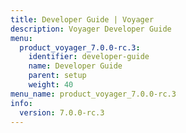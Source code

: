```yaml
---
title: Developer Guide | Voyager
description: Voyager Developer Guide
menu:
  product_voyager_7.0.0-rc.3:
    identifier: developer-guide
    name: Developer Guide
    parent: setup
    weight: 40
menu_name: product_voyager_7.0.0-rc.3
info:
  version: 7.0.0-rc.3
---
```


